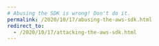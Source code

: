 ```yaml
---
# Abusing the SDK is wrong! Don't do it.
permalink: /2020/10/17/abusing-the-aws-sdk.html
redirect_to:
  - /2020/10/17/attacking-the-aws-sdk.html
---
```


